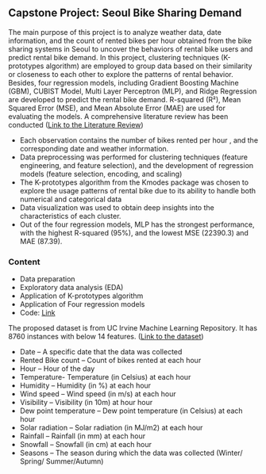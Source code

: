 ## Capstone Project: Seoul Bike Sharing Demand
The main purpose of this project is to analyze weather data, date information, and the count of rented bikes per hour obtained from the bike sharing systems in Seoul to uncover the behaviors of rental bike users and predict rental bike demand. In this project, clustering techniques (K-prototypes algorithm) are employed to group data based on their similarity or closeness to each other to explore the patterns of rental behavior. Besides, four regression models, including Gradient Boosting Machine (GBM), CUBIST Model,  Multi Layer Perceptron (MLP), and Ridge Regression are developed to predict the rental bike demand. R-squared (R²), Mean Squared Error (MSE), and Mean Absolute Error (MAE) are used for evaluating the models. A comprehensive literature review has been conducted ([Link to the Literature Review](https://docs.google.com/document/d/1sqTORA32Se4JmtVdVK5740BeO6WkfOU1EqcC-7tXJQg/edit?usp=sharing))




- Each observation contains the number of bikes rented per hour , and the corresponding date and weather information.
- Data preprocessing was performed for clustering techniques (feature engineering, and feature selection), and the development of regression models (feature selection, encoding, and scaling)
- The K-prototypes algorithm from the Kmodes package was chosen to explore the usage patterns of rental bike due to its ability to handle both numerical and categorical data
- Data visualization was used to obtain deep insights into the characteristics of each cluster.
- Out of the four regression models, MLP has the strongest performance, with the highest R-squared (95%), and the lowest MSE (22390.3) and MAE (87.39).










### Content
- Data preparation
- Exploratory data analysis (EDA)
- Application of K-prototypes algorithm
- Application of Four regression models
- Code: [Link](https://github.com/CheukH/Capstone-2024/blob/main/Capstone_Bike_Initial_Results_and_Code.ipynb)








The proposed dataset is from UC Irvine Machine Learning Repository. It has 8760 instances with below 14 features. ([Link to the dataset](https://archive.ics.uci.edu/dataset/560/seoul+bike+sharing+demand))
- Date – A specific date that the data was collected 
- Rented Bike count – Count of bikes rented at each hour 
- Hour – Hour of the day 
- Temperature- Temperature (in Celsius) at each hour 
- Humidity – Humidity (in %) at each hour 
- Wind speed – Wind speed (in m/s) at each hour 
- Visibility – Visibility (in 10m) at hour hour 
- Dew point temperature – Dew point temperature (in Celsius) at each hour 
- Solar radiation – Solar radiation (in MJ/m2) at each hour 
- Rainfall – Rainfall (in mm) at each hour 
- Snowfall – Snowfall (in cm) at each hour 
- Seasons – The season during which the data was collected (Winter/ Spring/ Summer/Autumn) 
